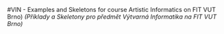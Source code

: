 #VIN - Examples and Skeletons for course Artistic Informatics on FIT VUT Brno)
*(Příklady a Skeletony pro předmět Výtvarná Informatika na FIT VUT Brno)*
